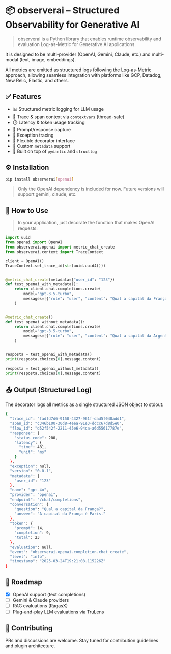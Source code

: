 # 📦 observerai – Structured Observability for Generative AI
> observerai is a Python library that enables runtime observability and evaluation Log-as-Metric for Generative AI applications.

It is designed to be multi-provider (OpenAI, Gemini, Claude, etc.) and multi-modal (text, image, embeddings).

All metrics are emitted as structured logs following the Log-as-Metric approach, allowing seamless integration with platforms like GCP, Datadog, New Relic, Elastic, and others.

## ✅ Features
- 📊 Structured metric logging for LLM usage  
- 🧵 Trace & span context via `contextvars` (thread-safe)  
- ⏱️ Latency & token usage tracking  
- 🧠 Prompt/response capture  
- 🚨 Exception tracing  
- 🧩 Flexible decorator interface  
- 🔧 Custom `metadata` support  
- 🧱 Built on top of `pydantic` and `structlog`

## ⚙️ Installation
```bash
pip install observerai[openai]
```
> Only the OpenAI dependency is included for now. Future versions will support gemini, claude, etc.

## 🚀 How to Use
>In your application, just decorate the function that makes OpenAI requests:
```python
import uuid
from openai import OpenAI
from observerai.openai import metric_chat_create
from observerai.context import TraceContext

client = OpenAI()
TraceContext.set_trace_id(str(uuid.uuid4()))


@metric_chat_create(metadata={"user_id": "123"})
def test_openai_with_metadata():
    return client.chat.completions.create(
        model="gpt-3.5-turbo",
        messages=[{"role": "user", "content": "Qual a capital da França?"}],
    )


@metric_chat_create()
def test_openai_without_metadata():
    return client.chat.completions.create(
        model="gpt-3.5-turbo",
        messages=[{"role": "user", "content": "Qual a capital da Argentina?"}],
    )


resposta = test_openai_with_metadata()
print(resposta.choices[0].message.content)

resposta = test_openai_without_metadata()
print(resposta.choices[0].message.content)

```

## 📤 Output (Structured Log)
The decorator logs all metrics as a single structured JSON object to stdout:
```bash
{
  "trace_id": "fadfd7d6-9150-4327-961f-dad5f048add1",
  "span_id": "c346b100-30d8-4eea-91e3-ddcc67d8d5e0",
  "flow_id": "d52f542f-2211-45e6-94ca-a6d55617787e", 
  "response": {
    "status_code": 200,
    "latency": {
      "time": 481,
      "unit": "ms"
    }
  },
  "exception": null,
  "version": "0.0.1",
  "metadata": {
    "user_id": "123"
  },
  "name": "gpt-4o",
  "provider": "openai",
  "endpoint": "/chat/completions",
  "conversation": {
    "question": "Qual a capital da França?",
    "answer": "A capital da França é Paris."
  },
  "token": {
    "prompt": 14,
    "completion": 9,
    "total": 23
  },
  "evaluation": null,
  "event": "observerai.openai.completion.chat_create",
  "level": "info",
  "timestamp": "2025-03-24T19:21:08.115226Z"
}
```

## 🧭 Roadmap
- [x] OpenAI support (text completions)
- [ ] Gemini & Claude providers
- [ ] RAG evaluations (RagasX)
- [ ] Plug-and-play LLM evaluations via TruLens

## 👥 Contributing
PRs and discussions are welcome. Stay tuned for contribution guidelines and plugin architecture.